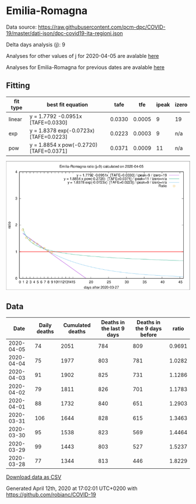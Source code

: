 # Emilia-Romagna

Data source: https://raw.githubusercontent.com/pcm-dpc/COVID-19/master/dati-json/dpc-covid19-ita-regioni.json

Delta days analysis (j): 9

Analyses for other values of j for 2020-04-05 are avalable [here](../2020-04-05/README.md)

Analyses for Emilia-Romagna for previous dates are avalable [here](../README.md)

## Fitting 
|fit type|best fit equation|tafe|tfe|ipeak|izero|
|-------|-----|--------|------|---|---|
|linear|y = 1.7792 -0.0951x  [TAFE=0.0330]|0.0330|0.0005|9|19|
|exp|y = 1.8378 exp(-0.0723x)  [TAFE=0.0223]|0.0223|0.0003|9|n/a|
|pow|y = 1.8854 x pow(-0.2720)  [TAFE=0.0371]|0.0371|0.0009|11|n/a|

![Plot](COVID-19_emilia-romagna_j9_2020-04-05.png)

## Data
|Date|Daily deaths|Cumulated deaths|Deaths in the last 9 days|Deaths in the 9 days before|ratio|
|----|----------|-----------|-------|--------------------|-----|
|2020-04-05|74|2051|784|809|0.9691|
|2020-04-04|75|1977|803|781|1.0282|
|2020-04-03|91|1902|825|731|1.1286|
|2020-04-02|79|1811|826|701|1.1783|
|2020-04-01|88|1732|840|651|1.2903|
|2020-03-31|106|1644|828|615|1.3463|
|2020-03-30|95|1538|823|569|1.4464|
|2020-03-29|99|1443|803|527|1.5237|
|2020-03-28|77|1344|813|446|1.8229|

[Download data as CSV](COVID-19_emilia-romagna_j9_2020-04-05.csv)

Generated April 12th, 2020 at 17:02:01 UTC+0200 with https://github.com/robianc/COVID-19
